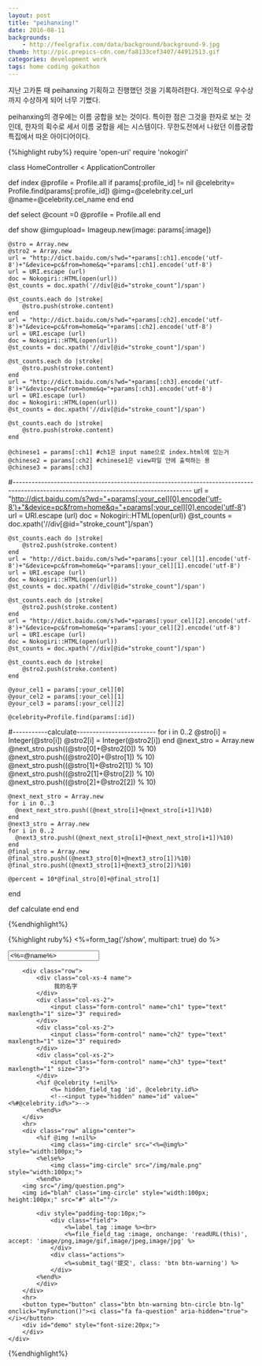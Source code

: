 ```yaml
---
layout: post
title: "peihanxing!"
date: 2016-08-11
backgrounds:
    - http://feelgrafix.com/data/background/background-9.jpg
thumb: http://pic.prepics-cdn.com/fa8133cef3407/44912513.gif
categories: development work
tags: home coding gokathon
---
```


지난 고카톤 때 peihanxing 기획하고 진행했던 것을 기록하려한다. 개인적으로 우수상까지 수상하게 되어 너무 기뻤다.

peihanxing의 경우에는 이름 궁합을 보는 것이다. 특이한 점은 그것을 한자로 보는 것인데, 한자의 획수로 세서 이름 궁합을 세는 시스템이다. 무한도전에서 나왔던 이름궁합 특집에서 따온 아이디어이다.

{%highlight ruby%}
require 'open-uri'
require 'nokogiri'

class HomeController < ApplicationController

  def index
    @profile = Profile.all
    if params[:profile_id] != nil
      @celebrity= Profile.find(params[:profile_id])
      @img=@celebrity.cel_url
      @name=@celebrity.cel_name
    end
  end

  def select
    @count =0
    @profile = Profile.all
  end

  def show
    @imgupload= Imageup.new(image: params[:image])

    @stro = Array.new
    @stro2 = Array.new
    url = "http://dict.baidu.com/s?wd="+params[:ch1].encode('utf-8')+"&device=pc&from=home&q="+params[:ch1].encode('utf-8')
    url = URI.escape (url)
    doc = Nokogiri::HTML(open(url))
    @st_counts = doc.xpath('//div[@id="stroke_count"]/span')

    @st_counts.each do |stroke|
        @stro.push(stroke.content)
    end
    url = "http://dict.baidu.com/s?wd="+params[:ch2].encode('utf-8')+"&device=pc&from=home&q="+params[:ch2].encode('utf-8')
    url = URI.escape (url)
    doc = Nokogiri::HTML(open(url))
    @st_counts = doc.xpath('//div[@id="stroke_count"]/span')

    @st_counts.each do |stroke|
        @stro.push(stroke.content)
    end
    url = "http://dict.baidu.com/s?wd="+params[:ch3].encode('utf-8')+"&device=pc&from=home&q="+params[:ch3].encode('utf-8')
    url = URI.escape (url)
    doc = Nokogiri::HTML(open(url))
    @st_counts = doc.xpath('//div[@id="stroke_count"]/span')

    @st_counts.each do |stroke|
        @stro.push(stroke.content)
    end

    @chinese1 = params[:ch1] #ch1은 input name으로 index.html에 있는거
    @chinese2 = params[:ch2] #chinese1은 view파일 안에 출력하는 용
    @chinese3 = params[:ch3]
#--------------------------------------------------------------------------------------------------------------------------------------
    url = "http://dict.baidu.com/s?wd="+params[:your_cel][0].encode('utf-8')+"&device=pc&from=home&q="+params[:your_cel][0].encode('utf-8')
    url = URI.escape (url)
    doc = Nokogiri::HTML(open(url))
    @st_counts = doc.xpath('//div[@id="stroke_count"]/span')

    @st_counts.each do |stroke|
        @stro2.push(stroke.content)
    end
    url = "http://dict.baidu.com/s?wd="+params[:your_cel][1].encode('utf-8')+"&device=pc&from=home&q="+params[:your_cel][1].encode('utf-8')
    url = URI.escape (url)
    doc = Nokogiri::HTML(open(url))
    @st_counts = doc.xpath('//div[@id="stroke_count"]/span')

    @st_counts.each do |stroke|
        @stro2.push(stroke.content)
    end
    url = "http://dict.baidu.com/s?wd="+params[:your_cel][2].encode('utf-8')+"&device=pc&from=home&q="+params[:your_cel][2].encode('utf-8')
    url = URI.escape (url)
    doc = Nokogiri::HTML(open(url))
    @st_counts = doc.xpath('//div[@id="stroke_count"]/span')

    @st_counts.each do |stroke|
        @stro2.push(stroke.content)
    end

    @your_cel1 = params[:your_cel][0]
    @your_cel2 = params[:your_cel][1]
    @your_cel3 = params[:your_cel][2]

    @celebrity=Profile.find(params[:id])

#-----------calculate-------------------------
    for i in 0..2
      @stro[i] = Integer(@stro[i])
      @stro2[i] = Integer(@stro2[i])
    end
    @next_stro = Array.new
    @next_stro.push((@stro[0]+@stro2[0]) % 10)
    @next_stro.push((@stro2[0]+@stro[1]) % 10)
    @next_stro.push((@stro[1]+@stro2[1]) % 10)
    @next_stro.push((@stro2[1]+@stro[2]) % 10)
    @next_stro.push((@stro[2]+@stro2[2]) % 10)

    @next_next_stro = Array.new
    for i in 0..3
      @next_next_stro.push((@next_stro[i]+@next_stro[i+1])%10)
    end
    @next3_stro = Array.new
    for i in 0..2
      @next3_stro.push((@next_next_stro[i]+@next_next_stro[i+1])%10)
    end
    @final_stro = Array.new
    @final_stro.push((@next3_stro[0]+@next3_stro[1])%10)
    @final_stro.push((@next3_stro[1]+@next3_stro[2])%10)

    @percent = 10*@final_stro[0]+@final_stro[1]
  end

  def calculate
  end
end

{%endhighlight%}

{%highlight ruby%}
	<!--form tag(이미지 업로드 포함) 시작-->
			<%=form_tag('/show', multipart: true) do %>
			<div class="col-xs-6">
				<a href="/select">
				<input class="form-control" name="your_cel" type="text" value="<%=@name%>" required> </a>
			</div>
		</div>

		<div class="row">
			<div class="col-xs-4 name">
				 我的名字
			</div>
			<div class="col-xs-2">
				<input class="form-control" name="ch1" type="text" maxlength="1" size="3" required>
			</div>
			<div class="col-xs-2">
				<input class="form-control" name="ch2" type="text" maxlength="1" size="3" required>
			</div>
			<div class="col-xs-2">
				<input class="form-control" name="ch3" type="text" maxlength="1" size="3">
			</div>
			<%if @celebrity !=nil%>
				<%= hidden_field_tag 'id', @celebrity.id%>
				<!--<input type="hidden" name="id" value="<%#@celebrity.id%>">-->
			<%end%>
		</div>
		<hr>
		<div class="row" align="center">
			<%if @img !=nil%>
				<img class="img-circle" src="<%=@img%>" style="width:100px;">
			<%else%>
				<img class="img-circle" src="/img/male.png" style="width:100px;">
			<%end%>
		<img src="/img/question.png">
		<img id="blah" class="img-circle" style="width:100px; height:100px;" src="#" alt=""/>

			<div style="padding-top:10px;">
				<div class="field">
					<%=label_tag :image %><br>
					<%=file_field_tag :image, onchange: 'readURL(this)', accept: 'image/png,image/gif,image/jpeg,image/jpg' %>
				</div>
				<div class="actions">
					<%=submit_tag('提交', class: 'btn btn-warning') %>
				</div>
			<%end%>
			</div>
		</div>
		<hr>
		<button type="button" class="btn btn-warning btn-circle btn-lg" onclick="myFunction()"><i class="fa fa-question" aria-hidden="true"></i></button>
		<div id="demo" style="font-size:20px;">
		</div>
	</div>
</div>

<script>
function myFunction() {
    var mybr = document.createElement('br');
    document.getElementById("demo").innerHTML =" 1. 姓名配对是为了玩笑，通过两个人姓名的笔画数中个位数字的合计来，分析两个人的缘分指数。 <br\/>2. 配韩星是韩式姓名配对测试，用笔画数来分析缘分指数。";
}
function readURL(input) {
        if (input.files && input.files[0]) {
            var reader = new FileReader();
            reader.onload = function (e) {
                $('#blah')
                    .attr('src', e.target.result)
                    .width(100)
                    .height(100);
            };
            reader.readAsDataURL(input.files[0]);
        }
    }
</script>

{%endhighlight%}